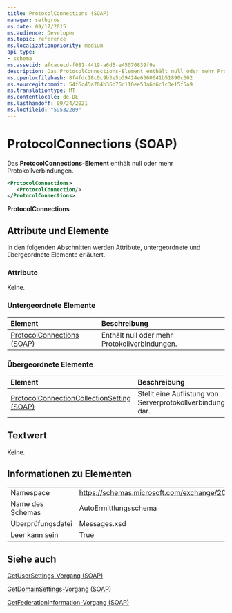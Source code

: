 ```yaml
---
title: ProtocolConnections (SOAP)
manager: sethgros
ms.date: 09/17/2015
ms.audience: Developer
ms.topic: reference
ms.localizationpriority: medium
api_type:
- schema
ms.assetid: afcacecd-f081-4419-a6d5-e45070839f9a
description: Das ProtocolConnections-Element enthält null oder mehr Protokollverbindungen.
ms.openlocfilehash: 8f4fdc18c0c9b3e5b39424e6360641b51890c602
ms.sourcegitcommit: 54f6cd5a704b36b76d110ee53a6d6c1c3e15f5a9
ms.translationtype: MT
ms.contentlocale: de-DE
ms.lasthandoff: 09/24/2021
ms.locfileid: "59532289"
---
```

# <a name="protocolconnections-soap"></a>ProtocolConnections (SOAP)

Das **ProtocolConnections-Element** enthält null oder mehr Protokollverbindungen. 
  
```XML
<ProtocolConnections>
   <ProtocolConnection/>
</ProtocolConnections>
```

 **ProtocolConnections**
## <a name="attributes-and-elements"></a>Attribute und Elemente

In den folgenden Abschnitten werden Attribute, untergeordnete und übergeordnete Elemente erläutert.
  
### <a name="attributes"></a>Attribute

Keine.
  
### <a name="child-elements"></a>Untergeordnete Elemente

|**Element**|**Beschreibung**|
|:-----|:-----|
|[ProtocolConnections (SOAP)](protocolconnections-soap.md) <br/> |Enthält null oder mehr Protokollverbindungen.  <br/> |
   
### <a name="parent-elements"></a>Übergeordnete Elemente

|**Element**|**Beschreibung**|
|:-----|:-----|
|[ProtocolConnectionCollectionSetting (SOAP)](protocolconnectioncollectionsetting-soap.md) <br/> |Stellt eine Auflistung von Serverprotokollverbindungseinstellungen dar.  <br/> |
   
## <a name="text-value"></a>Textwert

Keine.
  
## <a name="element-information"></a>Informationen zu Elementen

|||
|:-----|:-----|
|Namespace  <br/> |https://schemas.microsoft.com/exchange/2010/Autodiscover  <br/> |
|Name des Schemas  <br/> |AutoErmittlungsschema  <br/> |
|Überprüfungsdatei  <br/> |Messages.xsd  <br/> |
|Leer kann sein  <br/> |True  <br/> |
   
## <a name="see-also"></a>Siehe auch



[GetUserSettings-Vorgang (SOAP)](getusersettings-operation-soap.md)
  
[GetDomainSettings-Vorgang (SOAP)](getdomainsettings-operation-soap.md)
  
[GetFederationInformation-Vorgang (SOAP)](getfederationinformation-operation-soap.md)

